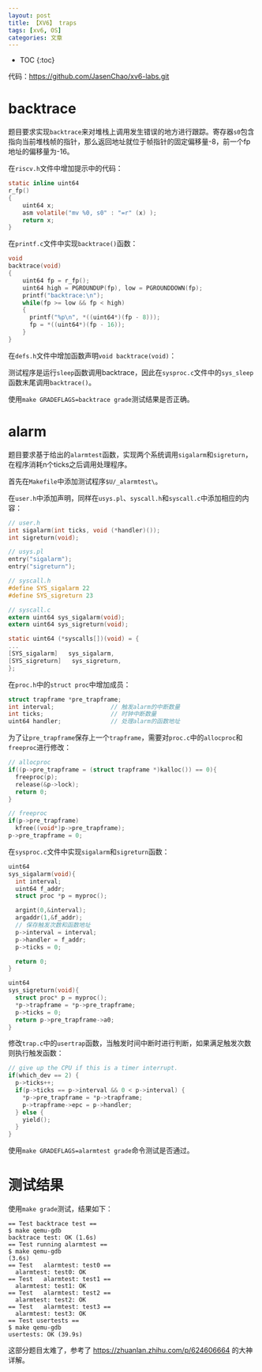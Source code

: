 ```yaml
---
layout: post
title: 【XV6】 traps
tags: [xv6, OS]
categories: 文章
---
```


* TOC
{:toc}

代码：https://github.com/JasenChao/xv6-labs.git

# backtrace

题目要求实现`backtrace`来对堆栈上调用发生错误的地方进行跟踪。寄存器`s0`包含指向当前堆栈帧的指针，那么返回地址就位于帧指针的固定偏移量-8，前一个fp地址的偏移量为-16。

在`riscv.h`文件中增加提示中的代码：

```c
static inline uint64
r_fp()
{
    uint64 x;
    asm volatile("mv %0, s0" : "=r" (x) );
    return x;
}
```

在`printf.c`文件中实现`backtrace()`函数：

```c
void
backtrace(void)
{
    uint64 fp = r_fp();
    uint64 high = PGROUNDUP(fp), low = PGROUNDDOWN(fp);
    printf("backtrace:\n");
    while(fp >= low && fp < high)
    {
      printf("%p\n", *((uint64*)(fp - 8)));
      fp = *((uint64*)(fp - 16));
    }
}
```

在`defs.h`文件中增加函数声明`void backtrace(void)`：

测试程序是运行`sleep`函数调用backtrace，因此在`sysproc.c`文件中的`sys_sleep`函数末尾调用`backtrace()`。

使用`make GRADEFLAGS=backtrace grade`测试结果是否正确。

# alarm

题目要求基于给出的`alarmtest`函数，实现两个系统调用`sigalarm`和`sigreturn`，在程序消耗n个ticks之后调用处理程序。

首先在`Makefile`中添加测试程序`$U/_alarmtest\`。

在`user.h`中添加声明，同样在`usys.pl`、`syscall.h`和`syscall.c`中添加相应的内容：

```c
// user.h
int sigalarm(int ticks, void (*handler)());
int sigreturn(void);

// usys.pl
entry("sigalarm");
entry("sigreturn");

// syscall.h
#define SYS_sigalarm 22
#define SYS_sigreturn 23

// syscall.c
extern uint64 sys_sigalarm(void);
extern uint64 sys_sigreturn(void);

static uint64 (*syscalls[])(void) = {
...
[SYS_sigalarm]   sys_sigalarm,
[SYS_sigreturn]   sys_sigreturn,
};
```

在`proc.h`中的`struct proc`中增加成员：

```c
struct trapframe *pre_trapframe;
int interval;                // 触发alarm的中断数量
int ticks;                   // 时钟中断数量
uint64 handler;              // 处理alarm的函数地址
```

为了让`pre_trapframe`保存上一个`trapframe`，需要对`proc.c`中的`allocproc`和`freeproc`进行修改：

```c
// allocproc
if((p->pre_trapframe = (struct trapframe *)kalloc()) == 0){
  freeproc(p);
  release(&p->lock);
  return 0;
}

// freeproc
if(p->pre_trapframe)
  kfree((void*)p->pre_trapframe);
p->pre_trapframe = 0;
```

在`sysproc.c`文件中实现`sigalarm`和`sigreturn`函数：

```c
uint64
sys_sigalarm(void){
  int interval;
  uint64 f_addr;
  struct proc *p = myproc();

  argint(0,&interval);
  argaddr(1,&f_addr);
  // 保存触发次数和函数地址
  p->interval = interval;
  p->handler = f_addr;
  p->ticks = 0;  

  return 0;
}

uint64
sys_sigreturn(void){
  struct proc* p = myproc();
  *p->trapframe = *p->pre_trapframe;
  p->ticks = 0;
  return p->pre_trapframe->a0;
}
```

修改`trap.c`中的`usertrap`函数，当触发时间中断时进行判断，如果满足触发次数则执行触发函数：

```c
// give up the CPU if this is a timer interrupt.
if(which_dev == 2) {
  p->ticks++;
  if(p->ticks == p->interval && 0 < p->interval) {
    *p->pre_trapframe = *p->trapframe;
    p->trapframe->epc = p->handler;
  } else {
    yield();
  }
}
```

使用`make GRADEFLAGS=alarmtest grade`命令测试是否通过。

# 测试结果

使用`make grade`测试，结果如下：

```shell
== Test backtrace test ==
$ make qemu-gdb
backtrace test: OK (1.6s)
== Test running alarmtest ==
$ make qemu-gdb
(3.6s)
== Test   alarmtest: test0 ==
  alarmtest: test0: OK
== Test   alarmtest: test1 ==
  alarmtest: test1: OK
== Test   alarmtest: test2 ==
  alarmtest: test2: OK
== Test   alarmtest: test3 ==
  alarmtest: test3: OK
== Test usertests ==
$ make qemu-gdb
usertests: OK (39.9s)
```

这部分题目太难了，参考了 https://zhuanlan.zhihu.com/p/624606664 的大神详解。